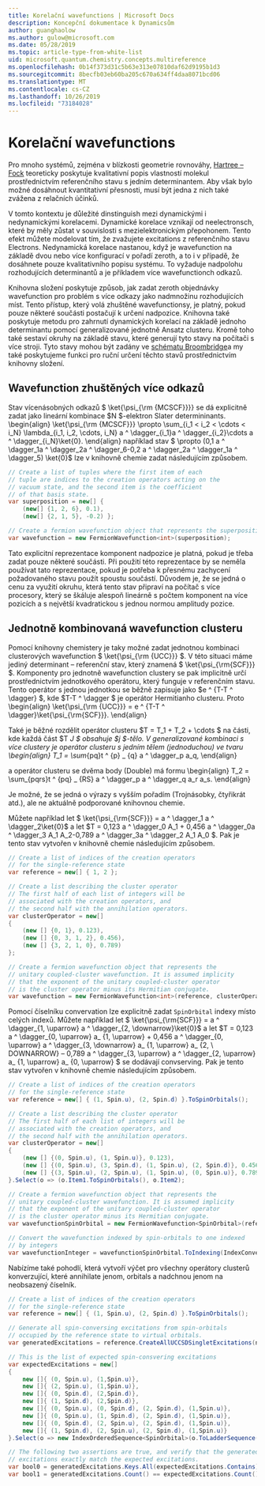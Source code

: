 ```yaml
---
title: Korelační wavefunctions | Microsoft Docs
description: Koncepční dokumentace k Dynamicsům
author: guanghaolow
ms.author: gulow@microsoft.com
ms.date: 05/28/2019
ms.topic: article-type-from-white-list
uid: microsoft.quantum.chemistry.concepts.multireference
ms.openlocfilehash: 0b14f373d31c5b63e313e07810daf62d9195b1d3
ms.sourcegitcommit: 8becfb03eb60ba205c670a634ff4daa8071bcd06
ms.translationtype: MT
ms.contentlocale: cs-CZ
ms.lasthandoff: 10/26/2019
ms.locfileid: "73184028"
---
```

# <a name="correlated-wavefunctions"></a>Korelační wavefunctions

Pro mnoho systémů, zejména v blízkosti geometrie rovnováhy, [Hartree – Fock](xref:microsoft.quantum.chemistry.concepts.hartreefock) teoreticky poskytuje kvalitativní popis vlastností molekul prostřednictvím referenčního stavu s jedním determinantem. Aby však bylo možné dosáhnout kvantitativní přesnosti, musí být jedna z nich také zvážena z relačních účinků. 

V tomto kontextu je důležité dinstinguish mezi dynamickými i nedynamickými korelacemi.
Dynamické korelace vznikají od neelectronsch, které by měly zůstat v souvislosti s mezielektronickým přepohonem. Tento efekt můžete modelovat tím, že zvažujete excitations z referenčního stavu Electrons. Nedynamická korelace nastanou, když je wavefunction na základě dvou nebo více konfigurací v pořadí zeroth, a to i v případě, že dosáhnete pouze kvalitativního popisu systému.
To vyžaduje nadpolohu rozhodujících determinantů a je příkladem více wavefunctionch odkazů.

Knihovna složení poskytuje způsob, jak zadat zeroth objednávky wavefunction pro problém s více odkazy jako nadmnožinu rozhodujících míst. Tento přístup, který volá zhuštěné wavefunctionsy, je platný, pokud pouze některé součásti postačují k určení nadpozice. Knihovna také poskytuje metodu pro zahrnutí dynamických korelací na základě jednoho determinantu pomocí generalizované jednotně Ansatz clusteru. Kromě toho také sestaví okruhy na základě stavu, které generují tyto stavy na počítači s více stroji. Tyto stavy mohou být zadány ve [schématu Broombridge](xref:microsoft.quantum.libraries.chemistry.schema.broombridge)a my také poskytujeme funkci pro ruční určení těchto stavů prostřednictvím knihovny složení.

## <a name="sparse-multi-reference-wavefunction"></a>Wavefunction zhuštěných více odkazů
Stav vícenásobných odkazů $ \ket{\psi_{\rm {MCSCF}}}} se dá explicitně zadat jako lineární kombinace $N $-elektron Slater determininants.
\begin{align} \ket{\psi_{\rm {MCSCF}}} \propto \sum_{i_1 < i_2 < \cdots < i_N} \lambda_{i_1, i_2, \cdots, i_N} a ^ \dagger_{i_1}a ^ \dagger_{i_2}\cdots a ^ \dagger_{i_N}\ket{0}.
\end{align} například stav $ \propto (0,1 a ^ \dagger_1a ^ \dagger_2a ^ \dagger_6-0,2 a ^ \dagger_2a ^ \dagger_1a ^ \dagger_5) \ket{0}$ lze v knihovně chemie zadat následujícím způsobem.
```csharp
// Create a list of tuples where the first item of each 
// tuple are indices to the creation operators acting on the
// vacuum state, and the second item is the coefficient
// of that basis state.
var superposition = new[] {
    (new[] {1, 2, 6}, 0.1),
    (new[] {2, 1, 5}, -0.2) };

// Create a fermion wavefunction object that represents the superposition.
var wavefunction = new FermionWavefunction<int>(superposition);
```
Tato explicitní reprezentace komponent nadpozice je platná, pokud je třeba zadat pouze některé součásti. Při použití této reprezentace by se neměla používat tato reprezentace, pokud je potřeba k přesnému zachycení požadovaného stavu použít spoustu součástí. Důvodem je, že se jedná o cenu za využití okruhu, která tento stav připraví na počítač s více procesory, který se škáluje alespoň lineárně s počtem komponent na více pozicích a s největší kvadratickou s jednou normou amplitudy pozice.

## <a name="unitary-coupled-cluster-wavefunction"></a>Jednotně kombinovaná wavefunction clusteru
Pomocí knihovny chemistery je taky možné zadat jednotnou kombinaci clusterových wavefunction $ \ket{\psi_{\rm {UCC}}} $. V této situaci máme jediný determinant – referenční stav, který znamená $ \ket{\psi_{\rm{SCF}}} $. Komponenty pro jednotně wavefunction clustery se pak implicitně určí prostřednictvím jednotkového operátoru, který funguje v referenčním stavu.
Tento operátor s jednou jednotkou se běžně zapisuje jako $e ^ {T-T ^ \dagger} $, kde $T-T ^ \dagger $ je operátor Hermitianho clusteru. Proto \begin{align} \ket{\psi_{\rm {UCC}}} = e ^ {T-T ^ \dagger}\ket{\psi_{\rm{SCF}}}.
\end{align}

Také je běžné rozdělit operátor clusteru $T = T_1 + T_2 + \cdots $ na části, kde každá část $T _J $ obsahuje $j $-tělo. V generalizované kombinaci s více clustery je operátor clusteru s jedním tělem (jednoduchou) ve tvaru \begin{align} T_1 = \sum_{pq}t ^ {p} _ {q} a ^ \dagger_p a_q, \end{align}

a operátor clusteru se dvěma body (Double) má formu \begin{align} T_2 = \sum_{pqrs}t ^ {pq} _ {RS} a ^ \dagger_p a ^ \dagger_q a_r a_s.
\end{align}

Je možné, že se jedná o výrazy s vyšším pořadím (Trojnásobky, čtyřikrát atd.), ale ne aktuálně podporované knihovnou chemie.

Můžete například let $ \ket{\psi_{\rm{SCF}}} = a ^ \dagger_1 a ^ \dagger_2\ket{0}$ a let $T = 0,123 a ^ \dagger_0 A_1 + 0,456 a ^ \dagger_0a ^ \dagger_3 A_1 A_2-0,789 a ^ \dagger_3a ^ \dagger_2 A_1 A_0 $. Pak je tento stav vytvořen v knihovně chemie následujícím způsobem.
```csharp
// Create a list of indices of the creation operators
// for the single-reference state
var reference = new[] { 1, 2 };

// Create a list describing the cluster operator
// The first half of each list of integers will be
// associated with the creation operators, and
// the second half with the annihilation operators.
var clusterOperator = new[]
{
    (new [] {0, 1}, 0.123),
    (new [] {0, 3, 1, 2}, 0.456),
    (new [] {3, 2, 1, 0}, 0.789)
};

// Create a fermion wavefunction object that represents the 
// unitary coupled-cluster wavefunction. It is assumed implicity
// that the exponent of the unitary coupled-cluster operator
// is the cluster operator minus its Hermitian conjugate.
var wavefunction = new FermionWavefunction<int>(reference, clusterOperator);
```

Pomocí číselníku convervation lze explicitně zadat `SpinOrbital` indexy místo celých indexů. Můžete například let $ \ket{\psi_{\rm{SCF}}} = a ^ \dagger_{1, \uparrow} a ^ \dagger_{2, \downarrow}\ket{0}$ a let $T = 0,123 a ^ \dagger_{0, \uparrow} a_ {1, \uparrow} + 0,456 a ^ \dagger_{0, \uparrow} a ^ \dagger_{3, \downarrow} a_ {1, \uparrow} a_ {2, \ DOWNARROW} – 0,789 a ^ \dagger_{3, \uparrow} a ^ \dagger_{2, \uparrow} a_ {1, \uparrow} a_ {0, \uparrow} $ se dodávají convserving. Pak je tento stav vytvořen v knihovně chemie následujícím způsobem.
```csharp
// Create a list of indices of the creation operators
// for the single-reference state
var reference = new[] { (1, Spin.u), (2, Spin.d) }.ToSpinOrbitals();

// Create a list describing the cluster operator
// The first half of each list of integers will be
// associated with the creation operators, and
// the second half with the annihilation operators.
var clusterOperator = new[]
{
    (new [] {(0, Spin.u), (1, Spin.u)}, 0.123),
    (new [] {(0, Spin.u), (3, Spin.d), (1, Spin.u), (2, Spin.d)}, 0.456),
    (new [] {(3, Spin.u), (2, Spin.u), (1, Spin.u), (0, Spin.u)}, 0.789)
}.Select(o => (o.Item1.ToSpinOrbitals(), o.Item2);

// Create a fermion wavefunction object that represents the 
// unitary coupled-cluster wavefunction. It is assumed implicity
// that the exponent of the unitary coupled-cluster operator
// is the cluster operator minus its Hermitian conjugate.
var wavefunctionSpinOrbital = new FermionWavefunction<SpinOrbital>(reference, clusterOperator);

// Convert the wavefunction indexed by spin-orbitals to one indexed
// by integers
var wavefunctionInteger = wavefunctionSpinOrbital.ToIndexing(IndexConvention.UpDown);
```

Nabízíme také pohodlí, která vytvoří výčet pro všechny operátory clusterů konverzující, které annihilate jenom, orbitals a nadchnou jenom na neobsazený číselník.
```csharp
// Create a list of indices of the creation operators
// for the single-reference state
var reference = new[] { (1, Spin.u), (2, Spin.d) }.ToSpinOrbitals();

// Generate all spin-conversing excitations from spin-orbitals 
// occupied by the reference state to virtual orbitals.
var generatedExcitations = reference.CreateAllUCCSDSingletExcitations(nOrbitals: 3).Excitations;

// This is the list of expected spin-consvering excitations
var expectedExcitations = new[]
{
    new []{ (0, Spin.u), (1,Spin.u)},
    new []{ (2, Spin.u), (1,Spin.u)},
    new []{ (0, Spin.d), (2,Spin.d)},
    new []{ (1, Spin.d), (2,Spin.d)},
    new []{ (0, Spin.u), (0, Spin.d), (2, Spin.d), (1,Spin.u)},
    new []{ (0, Spin.u), (1, Spin.d), (2, Spin.d), (1,Spin.u)},
    new []{ (0, Spin.d), (2, Spin.u), (2, Spin.d), (1,Spin.u)},
    new []{ (1, Spin.d), (2, Spin.u), (2, Spin.d), (1,Spin.u)}
}.Select(o => new IndexOrderedSequence<SpinOrbital>(o.ToLadderSequence()));

// The following two assertions are true, and verify that the generated 
// excitations exactly match the expected excitations.
var bool0 = generatedExcitations.Keys.All(expectedExcitations.Contains);
var bool1 = generatedExcitations.Count() == expectedExcitations.Count();
```